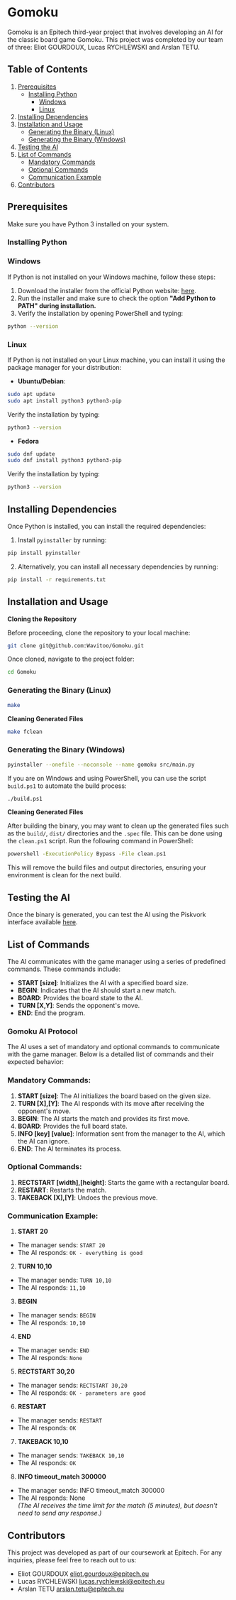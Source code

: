 # Gomoku

Gomoku is an Epitech third-year project that involves developing an AI for the classic board game Gomoku. This project was completed by our team of three:  Eliot GOURDOUX, Lucas RYCHLEWSKI and Arslan TETU.

## Table of Contents

1. [Prerequisites](#prerequisites)
   - [Installing Python](#installing-python)
     - [Windows](#windows)
     - [Linux](#linux)
2. [Installing Dependencies](#installing-dependencies)
3. [Installation and Usage](#installation-and-usage)
   - [Generating the Binary (Linux)](#generating-the-binary-linux)
   - [Generating the Binary (Windows)](#generating-the-binary-windows)
4. [Testing the AI](#testing-the-ai)
5. [List of Commands](#list-of-commands)
   - [Mandatory Commands](#mandatory-commands)
   - [Optional Commands](#optional-commands)
   - [Communication Example](#communication-example)
6. [Contributors](#contributors)


## Prerequisites

Make sure you have Python 3 installed on your system.

### Installing Python

### Windows

If Python is not installed on your Windows machine, follow these steps:

1. Download the installer from the official Python website: [here](https://www.python.org/downloads/).
2. Run the installer and make sure to check the option **"Add Python to PATH" during installation.**
3. Verify the installation by opening PowerShell and typing:

```bash
python --version
```

### Linux

If Python is not installed on your Linux machine, you can install it using the package manager for your distribution:

- **Ubuntu/Debian**:

```bash
sudo apt update
sudo apt install python3 python3-pip
```
Verify the installation by typing:

```bash
python3 --version
```
- **Fedora**

```bash
sudo dnf update 
sudo dnf install python3 python3-pip
```

Verify the installation by typing:

```bash
python3 --version
```

## Installing Dependencies

Once Python is installed, you can install the required dependencies:

1. Install `pyinstaller` by running:

```bash
pip install pyinstaller
```
2. Alternatively, you can install all necessary dependencies by running:

```bash
pip install -r requirements.txt
```

## Installation and Usage

**Cloning the Repository**

Before proceeding, clone the repository to your local machine:

```bash
git clone git@github.com:Wavitoo/Gomoku.git
```

Once cloned, navigate to the project folder:

```bash
cd Gomoku
```

### Generating the Binary (Linux)

```bash
make
```

**Cleaning Generated Files**

```bash
make fclean
```

### Generating the Binary (Windows)

```bash
pyinstaller --onefile --noconsole --name gomoku src/main.py
```

If you are on Windows and using PowerShell, you can use the script `build.ps1` to automate the build process:

```bash
./build.ps1
```

**Cleaning Generated Files**

After building the binary, you may want to clean up the generated files such as the `build/`, `dist/` directories and the `.spec` file. This can be done using the `clean.ps1` script. Run the following command in PowerShell:

```bash
powershell -ExecutionPolicy Bypass -File clean.ps1
```

This will remove the build files and output directories, ensuring your environment is clean for the next build.

## Testing the AI

Once the binary is generated, you can test the AI using the Piskvork interface available [here](https://sourceforge.net/projects/piskvork/).

## List of Commands

The AI communicates with the game manager using a series of predefined commands. These commands include:

- **START [size]**: Initializes the AI with a specified board size.
- **BEGIN**: Indicates that the AI should start a new match.
- **BOARD**: Provides the board state to the AI.
- **TURN [X,Y]**: Sends the opponent's move.
- **END**: End the program.

### Gomoku AI Protocol

The AI uses a set of mandatory and optional commands to communicate with the game manager. Below is a detailed list of commands and their expected behavior:

### Mandatory Commands:

1. **START [size]**: The AI initializes the board based on the given size.
2. **TURN [X],[Y]**: The AI responds with its move after receiving the opponent's move.
3. **BEGIN**: The AI starts the match and provides its first move.
4. **BOARD**: Provides the full board state.
5. **INFO [key] [value]**: Information sent from the manager to the AI, which the AI can ignore.
6. **END**: The AI terminates its process.

### Optional Commands:

1. **RECTSTART [width],[height]**: Starts the game with a rectangular board.
2. **RESTART**: Restarts the match.
3. **TAKEBACK [X],[Y]**: Undoes the previous move.

### Communication Example:

1. **START 20**

- The manager sends: `START 20`
- The AI responds: `OK - everything is good`

2. **TURN 10,10**

- The manager sends: `TURN 10,10`
- The AI responds: `11,10`

3. **BEGIN**

- The manager sends: `BEGIN`
- The AI responds: `10,10`

4. **END**

- The manager sends: `END`
- The AI responds: `None`

5. **RECTSTART 30,20**

- The manager sends: `RECTSTART 30,20`
- The AI responds: `OK - parameters are good`

6. **RESTART**

- The manager sends: `RESTART`
- The AI responds: `OK`

7. **TAKEBACK 10,10**

- The manager sends: `TAKEBACK 10,10`
- The AI responds: `OK`

8. **INFO timeout_match 300000**
- The manager sends: INFO timeout_match 300000
- The AI responds: None<br>
*(The AI receives the time limit for the match (5 minutes), but doesn't need to send any response.)*

## Contributors

This project was developed as part of our coursework at Epitech. For any inquiries, please feel free to reach out to us:

- Eliot GOURDOUX eliot.gourdoux@epitech.eu
- Lucas RYCHLEWSKI lucas.rychlewski@epitech.eu
- Arslan TETU arslan.tetu@epitech.eu